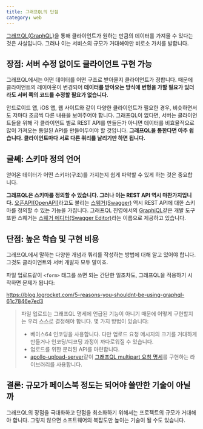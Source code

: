 ```yaml
---
title: 그래프QL의 단점
category: web
---
```


[그래프QL(GraphQL)](https://graphql.org/)을 통해 클라이언트가 원하는 만큼의 데이터를 가져올 수 있다는 것은 사실입니다. 그러나 이는 서비스의 규모가 거대해야만 비로소 가치를 발합니다.

## 장점: 서버 수정 없이도 클라이언트 구현 가능

그래프QL에서는 어떤 데이터를 어떤 구조로 받아올지 클라이언트가 정합니다. 때문에 클라이언트의 레이아웃이 변경되어 **데이터를 받아오는 방식에 변형을 가할 필요가 있더라도 서버 쪽의 코드를 수정할 필요가 없습니다.**

안드로이드 앱, iOS 앱, 웹 사이트와 같이 다양한 클라이언트가 필요한 경우, 비슷하면서도 저마다 조금씩 다른 내용을 보여주어야 합니다. 그래프QL이 없다면, 서버는 클라이언트들을 위해 각 클라이언트 별로 REST API를 만들든가 아니면 데이터를 비효율적으로 많이 가져오는 통일된 API를 만들어두어야 할 것입니다. **그래프QL을 통한다면 아주 쉽습니다. 클라이언트마다 서로 다른 쿼리를 날리기만 하면 됩니다.**

## 글쎄: 스키마 정의 언어

얻어온 데이터가 어떤 스키마(구조)를 가지는지 쉽게 파악할 수 있게 하는 것은 중요합니다.

**그래프QL은 스키마를 정의할 수 있습니다. 그러나 이는 REST API 역시 마찬가지입니다.** [오픈API(OpenAPI)](https://swagger.io/docs/specification/about/)라고도 불리는 [스웨거(Swagger)](https://swagger.io/) 역시 REST API에 대한 스키마를 정의할 수 있는 기능을 가집니다. 그래프QL 진영에서의 [GraphiQL](https://github.com/graphql/graphiql)같은 개발 도구 또한 스웨거는 [스웨거 에디터(Swagger Editor)](https://swagger.io/tools/swagger-editor/)라는 이름으로 제공하고 있습니다.

## 단점: 높은 학습 및 구현 비용

그래프QL에서 말하는 다양한 개념과 쿼리를 작성하는 방법에 대해 알고 있어야 합니다. 그것도 클라이언트와 서버 개발자 모두 말이죠.

파일 업로드같이 `<form>` 태그를 쓰면 되는 간단한 일조차도, 그래프QL을 적용하기 시작하면 문제가 됩니다:

<https://blog.logrocket.com/5-reasons-you-shouldnt-be-using-graphql-61c7846e7ed3>
> 파일 업로드는 그래프QL 명세에 언급된 기능이 아니기 때문에 어떻게 구현할지는 우리 스스로 결정해야 합니다. 몇 가지 방법이 있습니다:
>
> - 베이스64 인코딩을 사용합니다. 다만 업로드 요청 메시지의 크기를 거대하게 만들거나 인코딩/디코딩 과정이 까다로워질 수 있습니다.
> - 업로드를 위한 분리된 API를 마련합니다.
> - [apollo-upload-server](https://github.com/jaydenseric/apollo-upload-server)같이 [그래프QL multipart 요청 명세](https://github.com/jaydenseric/graphql-multipart-request-spec)를 구현하는 라이브러리를 사용합니다.

## 결론: 규모가 페이스북 정도는 되어야 쓸만한 기술이 아닐까

그래프QL의 장점을 극대화하고 단점을 최소화하기 위해서는 프로젝트의 규모가 거대해야 합니다. 그렇지 않으면 소프트웨어의 복잡도만 높이는 기술이 될 수도 있습니다.
